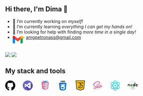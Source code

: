 ## **Hi there, I'm Dima** 👋

+ 🔭 I’m currently working on *myself!*
+ 🌱 I’m currently learning *everything I can get my hands on!*
+ 🤔 I’m looking for help with finding *more time in a single day!*
+  <img align="left" alt="gmail" width="32px" src="./icons/gmail.png" /> - amgpetronass@gmail.com
  #
 <a href="https://www.linkedin.com/in/dima-tytenko-a5b26a21b/"> ![](https://img.shields.io/badge/LinkedIn-0077B5?style=for-the-badge&amp;logo=linkedin&amp;logoColor=white)</a>
 <a/>
<a href="https://github.com/dimatytenko"> ![](https://img.shields.io/badge/GitHub-100000?style=for-the-badge&amp;logo=github&amp;logoColor=white)
</a>

## My stack and tools

<img style="margin-bottom: 20px; margin-right: 20px;"   alt="github" width="32px" src="./icons/github.png" />
<img style="margin-bottom: 20px; margin-right: 20px;" alt="visual-studio" width="32px" src="./icons/visual-studio.png" />
<img style="margin-bottom: 20px; margin-right: 20px;" alt="html5" width="32px" src="./icons/free-icon-html-5-2535518.png" />
<img style="margin-bottom: 20px; margin-right: 20px;" alt="css" width="32px" src="./icons/css.png" />
<img style="margin-bottom: 20px; margin-right: 20px;"" alt="java-script" width="32px" src="./icons/java-script.png" />
<img style="margin-bottom: 20px; margin-right: 20px;" alt="sass" width="32px" src="./icons/sass.png" />
<img style="margin-bottom: 20px; margin-right: 20px;" alt="physics" width="32px" src="./icons/physics.png" />
<img style="margin-bottom: 20px; margin-right: 20px;" alt="node" width="32px" src="./icons/nodejs.png" />
